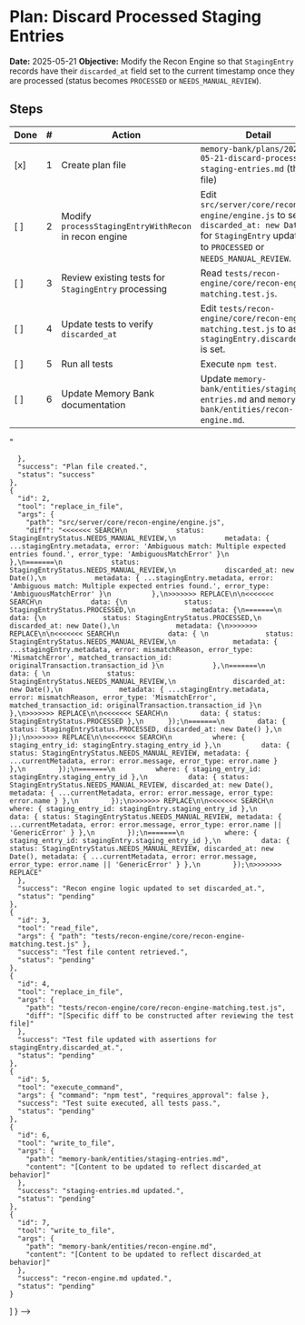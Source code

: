 # Plan: Discard Processed Staging Entries

**Date:** 2025-05-21
**Objective:** Modify the Recon Engine so that `StagingEntry` records have their `discarded_at` field set to the current timestamp once they are processed (status becomes `PROCESSED` or `NEEDS_MANUAL_REVIEW`).

## Steps
| Done | # | Action                                                                 | Detail                                                                                                                                                                                             |
|------|---|------------------------------------------------------------------------|----------------------------------------------------------------------------------------------------------------------------------------------------------------------------------------------------|
| [x]  | 1 | Create plan file                                                       | `memory-bank/plans/2025-05-21-discard-processed-staging-entries.md` (this file)                                                                                                                    |
| [ ]  | 2 | Modify `processStagingEntryWithRecon` in recon engine                  | Edit `src/server/core/recon-engine/engine.js` to set `discarded_at: new Date()` for `StagingEntry` updates to `PROCESSED` or `NEEDS_MANUAL_REVIEW`.                                                 |
| [ ]  | 3 | Review existing tests for `StagingEntry` processing                    | Read `tests/recon-engine/core/recon-engine-matching.test.js`.                                                                                                                                      |
| [ ]  | 4 | Update tests to verify `discarded_at`                                  | Edit `tests/recon-engine/core/recon-engine-matching.test.js` to assert `stagingEntry.discarded_at` is set.                                                                                         |
| [ ]  | 5 | Run all tests                                                          | Execute `npm test`.                                                                                                                                                                                |
| [ ]  | 6 | Update Memory Bank documentation                                       | Update `memory-bank/entities/staging-entries.md` and `memory-bank/entities/recon-engine.md`.                                                                                                       |

<!--
{
  "plan": [
    {
      "id": 1,
      "tool": "write_to_file",
      "args": {
        "path": "memory-bank/plans/2025-05-21-discard-processed-staging-entries.md",
        "content": "# Plan: Discard Processed Staging Entries\n\n**Date:** 2025-05-21\n**Objective:** Modify the Recon Engine so that `StagingEntry` records have their `discarded_at` field set to the current timestamp once they are processed (status becomes `PROCESSED` or `NEEDS_MANUAL_REVIEW`).\n\n## Steps\n| Done | # | Action                                                                 | Detail                                                                                                                                                                                             |\n|------|---|------------------------------------------------------------------------|----------------------------------------------------------------------------------------------------------------------------------------------------------------------------------------------------|\n| [x]  | 1 | Create plan file                                                       | `memory-bank/plans/2025-05-21-discard-processed-staging-entries.md` (this file)                                                                                                                    |\n| [ ]  | 2 | Modify `processStagingEntryWithRecon` in recon engine                  | Edit `src/server/core/recon-engine/engine.js` to set `discarded_at: new Date()` for `StagingEntry` updates to `PROCESSED` or `NEEDS_MANUAL_REVIEW`.                                                 |\n| [ ]  | 3 | Review existing tests for `StagingEntry` processing                    | Read `tests/recon-engine/core/recon-engine-matching.test.js`.                                                                                                                                      |\n| [ ]  | 4 | Update tests to verify `discarded_at`                                  | Edit `tests/recon-engine/core/recon-engine-matching.test.js` to assert `stagingEntry.discarded_at` is set.                                                                                         |\n| [ ]  | 5 | Run all tests                                                          | Execute `npm test`.                                                                                                                                                                                |\n| [ ]  | 6 | Update Memory Bank documentation                                       | Update `memory-bank/entities/staging-entries.md` and `memory-bank/entities/recon-engine.md`.                                                                                                       |\n\n<!--\n{ \"plan\":[ ... actual JSON plan ... ] }\n-->"
      },
      "success": "Plan file created.",
      "status": "success"
    },
    {
      "id": 2,
      "tool": "replace_in_file",
      "args": {
        "path": "src/server/core/recon-engine/engine.js",
        "diff": "<<<<<<< SEARCH\n            status: StagingEntryStatus.NEEDS_MANUAL_REVIEW,\n            metadata: { ...stagingEntry.metadata, error: 'Ambiguous match: Multiple expected entries found.', error_type: 'AmbiguousMatchError' }\n          },\n=======\n            status: StagingEntryStatus.NEEDS_MANUAL_REVIEW,\n            discarded_at: new Date(),\n            metadata: { ...stagingEntry.metadata, error: 'Ambiguous match: Multiple expected entries found.', error_type: 'AmbiguousMatchError' }\n          },\n>>>>>>> REPLACE\n\n<<<<<<< SEARCH\n            data: {\n              status: StagingEntryStatus.PROCESSED,\n              metadata: {\n=======\n            data: {\n              status: StagingEntryStatus.PROCESSED,\n              discarded_at: new Date(),\n              metadata: {\n>>>>>>> REPLACE\n\n<<<<<<< SEARCH\n            data: { \n              status: StagingEntryStatus.NEEDS_MANUAL_REVIEW,\n              metadata: { ...stagingEntry.metadata, error: mismatchReason, error_type: 'MismatchError', matched_transaction_id: originalTransaction.transaction_id }\n            },\n=======\n            data: { \n              status: StagingEntryStatus.NEEDS_MANUAL_REVIEW,\n              discarded_at: new Date(),\n              metadata: { ...stagingEntry.metadata, error: mismatchReason, error_type: 'MismatchError', matched_transaction_id: originalTransaction.transaction_id }\n            },\n>>>>>>> REPLACE\n\n<<<<<<< SEARCH\n        data: { status: StagingEntryStatus.PROCESSED },\n      });\n=======\n        data: { status: StagingEntryStatus.PROCESSED, discarded_at: new Date() },\n      });\n>>>>>>> REPLACE\n\n<<<<<<< SEARCH\n          where: { staging_entry_id: stagingEntry.staging_entry_id },\n          data: { status: StagingEntryStatus.NEEDS_MANUAL_REVIEW, metadata: { ...currentMetadata, error: error.message, error_type: error.name } },\n        });\n=======\n          where: { staging_entry_id: stagingEntry.staging_entry_id },\n          data: { status: StagingEntryStatus.NEEDS_MANUAL_REVIEW, discarded_at: new Date(), metadata: { ...currentMetadata, error: error.message, error_type: error.name } },\n        });\n>>>>>>> REPLACE\n\n<<<<<<< SEARCH\n          where: { staging_entry_id: stagingEntry.staging_entry_id },\n          data: { status: StagingEntryStatus.NEEDS_MANUAL_REVIEW, metadata: { ...currentMetadata, error: error.message, error_type: error.name || 'GenericError' } },\n        });\n=======\n          where: { staging_entry_id: stagingEntry.staging_entry_id },\n          data: { status: StagingEntryStatus.NEEDS_MANUAL_REVIEW, discarded_at: new Date(), metadata: { ...currentMetadata, error: error.message, error_type: error.name || 'GenericError' } },\n        });\n>>>>>>> REPLACE"
      },
      "success": "Recon engine logic updated to set discarded_at.",
      "status": "pending"
    },
    {
      "id": 3,
      "tool": "read_file",
      "args": { "path": "tests/recon-engine/core/recon-engine-matching.test.js" },
      "success": "Test file content retrieved.",
      "status": "pending"
    },
    {
      "id": 4,
      "tool": "replace_in_file",
      "args": {
        "path": "tests/recon-engine/core/recon-engine-matching.test.js",
        "diff": "[Specific diff to be constructed after reviewing the test file]"
      },
      "success": "Test file updated with assertions for stagingEntry.discarded_at.",
      "status": "pending"
    },
    {
      "id": 5,
      "tool": "execute_command",
      "args": { "command": "npm test", "requires_approval": false },
      "success": "Test suite executed, all tests pass.",
      "status": "pending"
    },
    {
      "id": 6,
      "tool": "write_to_file",
      "args": {
        "path": "memory-bank/entities/staging-entries.md",
        "content": "[Content to be updated to reflect discarded_at behavior]"
      },
      "success": "staging-entries.md updated.",
      "status": "pending"
    },
    {
      "id": 7,
      "tool": "write_to_file",
      "args": {
        "path": "memory-bank/entities/recon-engine.md",
        "content": "[Content to be updated to reflect discarded_at behavior]"
      },
      "success": "recon-engine.md updated.",
      "status": "pending"
    }
  ]
}
-->
